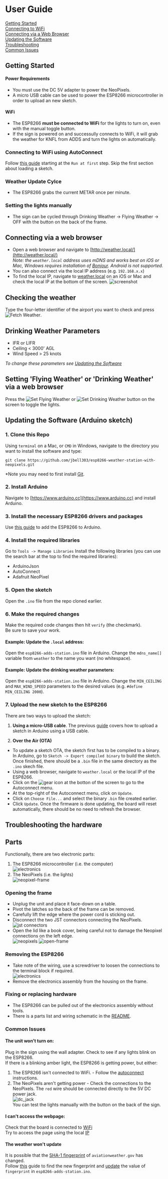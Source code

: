 # User Guide
[Getting Started](#Getting-Started)  
[Connecting to WiFi](#Connecting-to-WiFi-using-AutoConnect)  
[Connecting via a Web Browser](#Connecting-via-a-web-browser)  
[Updating the Software](#Updating-the-Software-(Arduino-sketch))  
[Troubleshooting](#Troubleshooting-the-hardware)  
[Common Issues](#Common-Issues)


## Getting Started
#### Power Requirements
* You must use the DC 5V adapter to power the NeoPixels.  
* A micro USB cable can be used to power the ESP8266 microcontroller in order to upload an new sketch.

#### WiFi
* The ESP8266 **must be connected to WiFi** for the lights to turn on, even with the manual toggle button.
* If the sign is powered on and successully connects to WiFi, it will grab the weather for KNFL from ADDS and turn the lights on automatically.

### Connecting to WiFi using AutoConnect
Follow [this guide](https://hieromon.github.io/AutoConnect/gettingstarted.html) starting at the `Run at first` step. Skip the first section about loading a sketch.

### Weather Update Cylce 
* The ESP8266 grabs the current METAR once per minute.

### Setting the lights manually
* The sign can be cycled through Drinking Weather -> Flying Weather -> OFF with the button on the back of the frame.

## Connecting via a web browser  
* Open a web browser and navigate to [http://weather.local/](http://weather.local/)  
*Note: the `weather.local` address uses mDNS and works best on iOS or Mac, Windows requires installation of [Bonjour](https://support.apple.com/kb/DL999?viewlocale=en_US&locale=en_US). Android is not supported.*  
* You can also connect via the local IP address (e.g. `192.168.x.x`)  
* To find the local IP, navigate to [weather.local](http://weather.local/) on an iOS or Mac and check the local IP at the bottom of the screen. 
![screenshot](https://github.com/jbell303/esp8266-weather-station-with-neopixels/blob/master/media/wx_screen.PNG) 

## Checking the weather
Type the four-letter identifier of the airport you want to check and press ![Fetch Weather](https://github.com/jbell303/esp8266-weather-station-with-neopixels/blob/master/media/fetch_button.PNG). 

## Drinking Weather Parameters
* IFR or LIFR  
* Ceiling < 3000' AGL  
* Wind Speed > 25 knots  

*To change these parameters see [Updating the Software](#Updating-the-Software-(Arduino-sketch))*

## Setting 'Flying Weather' or 'Drinking Weather' via a web browser
Press the ![Set Flying Weather](https://github.com/jbell303/esp8266-weather-station-with-neopixels/blob/master/media/fly_button.PNG) or ![Set Drinking Weather](https://github.com/jbell303/esp8266-weather-station-with-neopixels/blob/master/media/drink_button.PNG) button on the screen to toggle the lights.

## Updating the Software (Arduino sketch)
### 1. Clone this Repo
Using  `terminal` on a Mac, or `CMD` in Windows, navigate to the directory you want to install the software and type: 
```
git clone https://github.com/jbell303/esp8266-weather-station-with-neopixels.git
```  
*Note you may need to first install [Git](https://git-scm.com/).

### 2. Install Arduino 
Navigate to [https://www.arduino.cc](https://www.arduino.cc) and install Arduino.

### 3. Install the necessary ESP8266 drivers and packages
Use [this guide](https://learn.adafruit.com/adafruit-io-basics-esp8266-arduino/using-arduino-ide) to add the ESP8266 to Arduino.

### 4. Install the required libraries
Go to `Tools -> Manage Libraries`
Install the following libraries (you can use the search bar at the top to find the required libraries):
* ArduinoJson
* AutoConnect
* Adafruit NeoPixel

### 5. Open the sketch
Open the `.ino` file from the repo cloned earlier.

### 6. Make the required changes
Make the required code changes then hit `verify` (the checkmark).  
Be sure to save your work.

#### Example: Update the `.local` address:
Open the `esp8266-adds-station.ino` file in Arduino.
Change the `mdns_name[]` variable from `weather` to the name you want (no whitespace).

#### Example: Update the drinking weather parameters:
Open the `esp8266-adds-station.ino` file in Arduino.
Change the `MIN_CEILING` and `MAX_WIND_SPEED` parameters to the desired values (e.g. `#define MIN_CEILING 2000`).

### 7. Upload the new sketch to the ESP8266
There are two ways to upload the sketch:  
1. **Using a micro-USB cable**. The previous [guide](https://learn.adafruit.com/adafruit-io-basics-esp8266-arduino/using-arduino-ide) covers how to upload a sketch in Arduino using a USB cable.

2. **Over the Air (OTA)** 
* To update a sketch OTA, the sketch first has to be compiled to a binary. In Arduino, go to `Sketch -> Export compiled binary` to build the sketch. Once finished, there should be a `.bin` file in the same directory as the `.ino` skech file.
* Using a web browser, navigate to `weather.local` or the local IP of the ESP8266.
* Click on the ![gear icon](https://github.com/jbell303/esp8266-weather-station-with-neopixels/blob/master/media/gear.PNG) at the botton of the screen to go to the Autoconnect menu.
* At the top-right of the Autoconnect menu, click on `Update`.
* Click on `Choose File...` and select the binary `.bin` file created earlier.
* Click `Update`. Once the firmware is done updating, the board will reset automatically, there should be no need to refresh the browser.

## Troubleshooting the hardware
## Parts
Functionally, there are two electronic parts:  
1. The ESP8266 microcontroller (i.e. the computer)  
![electronics](https://github.com/jbell303/esp8266-weather-station-with-neopixels/blob/master/media/electronics.png)
2. The NeoPixels (i.e. the lights)  
![neopixel-frame](https://github.com/jbell303/esp8266-weather-station-with-neopixels/blob/master/media/frame_open.png)

### Opening the frame
* Unplug the unit and place it face-down on a table.
* Pivot the latches so the back of the frame can be removed.
* Carefully lift the edge where the power cord is sticking out.
* Disconnect the two JST connectors connecting the NeoPixels.  
![jst connectors](https://github.com/jbell303/esp8266-weather-station-with-neopixels/blob/master/media/jst.png)
* Open the lid like a book cover, being careful not to damage the Neopixel connections on the left edge.  
![neopixels](https://github.com/jbell303/esp8266-weather-station-with-neopixels/blob/master/media/neopixel.png)
![open-frame](https://github.com/jbell303/esp8266-weather-station-with-neopixels/blob/master/media/frame_open.png)


### Removing the ESP8266
* Take note of the wiring, use a screwdriver to loosen the connections to the terminal block if required.  
![electronics](https://github.com/jbell303/esp8266-weather-station-with-neopixels/blob/master/media/electronics.png)
* Remove the electronics assembly from the housing on the frame.

### Fixing or replacing hardware
* The ESP8266 can be pulled out of the electronics assembly without tools.
* There is a parts list and wiring schematic in the [README](https://github.com/jbell303/esp8266-weather-station-with-neopixels/blob/master/README.md).

### Common Issues
#### The unit won't turn on: 
Plug in the sign using the wall adapter. Check to see if any lights blink on the ESP8266.  
If there is a blinking amber light, the ESP8266 is getting power, but either:
1. The ESP8266 isn't connected to WiFi. - Follow the [autoconnect](#Connecting-to-WiFi-using-AutoConnect) instructions.
2. The NeoPixels aren't getting power - Check the connections to the NeoPixels. The `red` wire should be connected directly to the 5V DC power jack.  
![dc_jack](https://github.com/jbell303/esp8266-weather-station-with-neopixels/blob/master/media/dc_jack.png)  
You can test the lights manually with the button on the back of the sign.

#### I can't access the webpage:
Check that the board is connected to [WiFi](#Connecting-to-WiFi-using-AutoConnect)  
Try to access the page using the local [IP](#Connecting-via-a-web-browser)

#### The weather won't update
It is possible that the [SHA-1 fingerprint](https://en.wikipedia.org/wiki/Public_key_fingerprint) of `aviationweather.gov` has changed.  
Follow [this](https://arduino-esp8266.readthedocs.io/en/latest/esp8266wifi/client-secure-examples.html#how-to-verify-server-s-identity) guide to find the new fingerprint and [update](#Updating-the-Software-(Arduino-sketch)) the value of `fingerprint` in `esp8266-adds-station.ino`.








